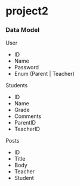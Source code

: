 # project2

### Data Model

User
- ID
- Name
- Password
- Enum (Parent | Teacher)

Students
- ID
- Name
- Grade
- Comments
- ParentID
- TeacherID

Posts
- ID
- Title
- Body
- Teacher
- Student



